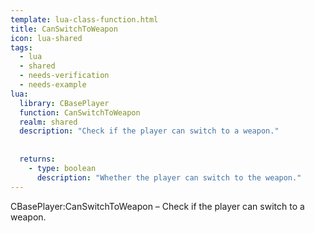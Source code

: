 ```yaml
---
template: lua-class-function.html
title: CanSwitchToWeapon
icon: lua-shared
tags:
  - lua
  - shared
  - needs-verification
  - needs-example
lua:
  library: CBasePlayer
  function: CanSwitchToWeapon
  realm: shared
  description: "Check if the player can switch to a weapon."
  
  
  returns:
    - type: boolean
      description: "Whether the player can switch to the weapon."
---
```


<div class="lua__search__keywords">
CBasePlayer:CanSwitchToWeapon &#x2013; Check if the player can switch to a weapon.
</div>
